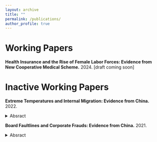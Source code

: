 ```yaml
---
layout: archive
title: ""
permalink: /publications/
author_profile: true
---
```




# Working Papers

__Health Insurance and the Rise of Female Labor Forces: Evidence from New Cooperative Medical Scheme.__ 2024.
[draft coming soon]







# Inactive Working Papers

__Extreme Temperatures and Internal Migration: Evidence from China.__ 2022.

<details>
<summary>Absract</summary>
  <div style = "text-align: justify; line-height: 1;">
  <font size = "2"> 
    This paper investigates the impacts of extreme temperatures on internal migration in China from 1995 to 2010, employing county-level data for analysis. The findings reveal a significant migrate-out effect from counties experiencing extreme low temperatures; specifically, an additional day with temperatures below 10F increases net outmigration by 0.073 percentage points compared to a day with temperatures ranging between 50-60F. Conversely, increased temperature act as a deterrent to migration, with male outmigration showing a significant decrease under extreme high temperatures (>90F). This divergence in response to extreme temperatures is postulated to stem from variations in perceptual abilities. Intriguingly, female migrants display a distinct pattern, remaining unaffected in their migratory responses to both extreme high and low temperatures. This deviation may be attributed to entrenched traditional Chinese ideologies influencing female mobility. Further investigation into rural regions and agricultural growing seasons yields results consistent with the baseline results, with a more pronounced effect from high temperatures, thereby providing a suggestive evidence of potential liquidity constraints based on the agricultural mechanism, suggesting that the financial hardships from failed agricultural outputs can act as a barrier, preventing individuals from migrating even if they are motivated to do so. 
  </font>
  </div>
</details>



__Board Faultlines and Corporate Frauds: Evidence from China.__ 2021.
<details>
<summary> Absract</summary>
  <div style="text-align: justify;">
  <font size = "2"> 
  This paper takes China's A-share listed companies from 2010 to 2019 as research samples to study the influence of different types of board faultlines on the violations of listed companies. Results from Bivariate Probit Model show that board fault zone has an overall inhibiting effect on corporate frauds and significantly increases the probability of being investigated for violations. Specifically, different types of faultlines affect different types of frauds. And this effect is more obvious in state-owned enterprises and companies with better internal control. Further analysis shows that the board faultlines has a significant inhibitory effect on different levels of violations, and is conducive to shorten the inspection time.
  </font>
  </div>
</details>

